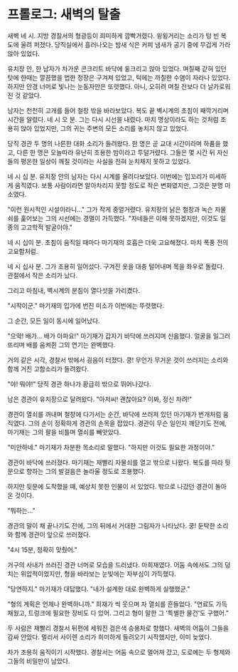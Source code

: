 # 프롤로그: 새벽의 탈출

새벽 네 시. 지방 경찰서의 형광등이 희미하게 깜빡거렸다. 윙윙거리는 소리가 텅 빈 복도에 울려 퍼졌다. 당직실에서 흘러나오는 밤새 식은 커피 냄새가 공기 중에 무겁게 가라앉아 있었다.

유치장 안, 한 남자가 차가운 콘크리트 바닥에 웅크리고 앉아 있었다. 며칠째 갇혀 있던 탓에 한때는 깔끔했을 법한 정장은 구겨져 있었고, 턱에는 까칠한 수염이 자라나 있었다. 하지만 안경 너머로 빛나는 눈동자만은 또렷했다. 아니, 오히려 며칠 전보다 더 날카로워진 것 같았다.

남자는 천천히 고개를 들어 철창 밖을 바라보았다. 복도 끝 벽시계의 초침이 째깍거리며 시간을 알렸다. 네 시 오 분. 그는 다시 시선을 내렸다. 마치 명상이라도 하는 것처럼 조용히 앉아 있었지만, 그의 귀는 주변의 모든 소리를 놓치지 않고 있었다.

당직 경관 두 명의 나른한 대화 소리가 들려왔다. 한 명은 곧 교대 시간이라며 하품을 했고, 다른 한 명은 오늘따라 유난히 조용한 밤이라고 투덜거렸다. 그들은 몇 시간 뒤 자신들의 평온한 일상이 깨질 것이라는 사실을 전혀 눈치채지 못하고 있었다.

네 시 십 분. 유치장 안의 남자는 다시 시계를 올려다보았다. 이번에는 입꼬리가 미세하게 움직였다. 보통 사람이라면 알아차리지 못할 정도로 작은 변화였지만, 그것은 분명 미소였다.

"이런 원시적인 시설이라니..." 그가 작게 중얼거렸다. 유치장의 낡은 철창과 녹슨 자물쇠를 훑어보는 그의 시선에는 경멸이 가득했다. "자네들은 이해 못하겠지만, 이것도 일종의 고고학적 발굴이야."

네 시 십이 분. 초침이 움직일 때마다 마기재의 호흡은 더욱 고요해졌다. 마치 폭풍 전의 고요함처럼.

네 시 십사 분. 그가 조용히 일어섰다. 구겨진 옷을 대충 털어내며 목을 좌우로 돌렸다. 관절에서 작은 소리가 났다.

그리고 마침내, 벽시계의 분침이 열다섯을 가리켰다.

"시작이군." 마기재의 입가에 번진 미소가 이번에는 뚜렷했다.

그 순간, 모든 일이 동시에 일어났다.

"으악! 배가... 배가 아파요!" 마기재가 갑자기 바닥에 쓰러지며 신음했다. 얼굴을 일그러뜨리며 배를 움켜쥔 그의 연기는 완벽했다. 

거의 같은 시각, 경찰서 밖에서 굉음이 터졌다. 쿵! 무언가 무거운 것이 쓰러지는 소리와 함께 거친 고함소리가 들려왔다.

"야! 뭐야!" 당직 경관 하나가 황급히 밖으로 뛰어나갔다. 

남은 경관이 유치장으로 달려왔다. "아저씨! 괜찮아요? 이봐, 정신 차려!"

경관이 열쇠를 꺼내며 철창에 다가서는 순간, 바닥에 쓰러져 있던 마기재가 번개처럼 움직였다. 그의 손이 정확하게 경관의 손목을 잡았다. 경관이 무슨 일인지 깨닫기도 전에, 마기재는 그의 팔을 비틀며 열쇠를 빼앗았다.

"미안하네." 마기재가 차분한 목소리로 말했다. "하지만 이것도 필요한 과정이야."

경관이 바닥에 쓰러졌다. 마기재는 재빨리 자물쇠를 열고 밖으로 나왔다. 복도를 따라 뒷문으로 향하는 그의 발걸음은 놀라울 정도로 조용했다.

하지만 뒷문에 도착했을 때, 예상치 못한 인물이 서 있었다. 밖으로 나갔던 경관이 돌아온 것이다.

"뭐하는..." 

경관의 말이 채 끝나기도 전에, 그의 뒤에서 거대한 그림자가 나타났다. 쿵! 둔탁한 소리와 함께 경관이 앞으로 쓰러졌다.

"4시 15분, 정확히 맞췄어." 

거구의 사내가 쓰러진 경관 너머로 모습을 드러냈다. 마희재였다. 어둠 속에서도 그의 덩치는 위압적이었지만, 형을 바라보는 눈빛에는 자부심이 가득했다.

"당연하지." 마기재가 대답했다. "내가 설계한 대로 완벽하게 실행했군."

"형의 계획은 언제나 완벽하니까." 희재가 씩 웃으며 차 열쇠를 흔들었다. "연료도 가득 채웠고, 트렁크에 필요한 장비도 다 있어. 그리고 형이 말한 그 '특별한 물건'도 구했어."

두 사람은 재빨리 경찰서 뒤편에 세워진 검은색 승용차로 향했다. 새벽의 어둠이 그들을 감싸 안았다. 멀리서 사이렌 소리가 희미하게 들려오기 시작했지만, 이미 늦었다.

차가 조용히 움직이기 시작했다. 경찰서는 어둠 속으로 멀어져 갔고, 도로에는 두 형제와 그들의 비밀만이 남았다.
